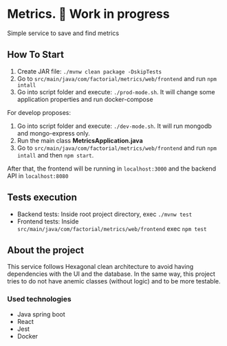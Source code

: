 # Metrics. :construction: Work in progress
Simple service to save and find metrics

## How To Start

1. Create JAR file: `./mvnw clean package -DskipTests`
2. Go to `src/main/java/com/factorial/metrics/web/frontend` and run `npm intall`
3. Go into script folder and execute:  `./prod-mode.sh`. It will change some application properties and run docker-compose

For develop proposes:

1. Go into script folder and execute:  `./dev-mode.sh`. It will run mongodb and mongo-express only.
2. Run the main class **MetricsApplication.java** 
3. Go to `src/main/java/com/factorial/metrics/web/frontend` and run `npm intall` and then `npm start`.


After that, the frontend will be running in `localhost:3000` and the backend API in `localhost:8080`

## Tests execution

- Backend tests: Inside root project directory, exec `./mvnw test`
- Frontend tests: Inside `src/main/java/com/factorial/metrics/web/frontend` exec `npm test`

## About the project

This service follows Hexagonal clean architecture to avoid having dependencies with the UI and the database. In the same
way, this project tries to do not have anemic classes (without logic) and to be more testable.

### Used technologies

- Java spring boot
- React
- Jest
- Docker


